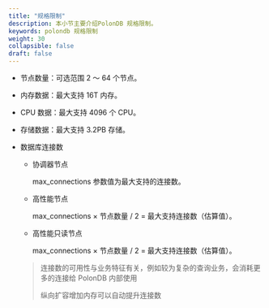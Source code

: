 ```yaml
---
title: "规格限制"
description: 本小节主要介绍PolonDB 规格限制。 
keywords: polondb 规格限制
weight: 30
collapsible: false
draft: false
---
```


* 节点数量：可选范围 2 ～ 64 个节点。

* 内存数据：最大支持 16T 内存。

* CPU 数据：最大支持 4096 个 CPU。

* 存储数据：最大支持 3.2PB 存储。

* 数据库连接数

  - 协调器节点

     max_connections 参数值为最大支持的连接数。

  - 高性能节点

     max_connections × 节点数量 / 2 = 最大支持连接数（估算值）。
  
  - 高性能只读节点

     max_connections × 节点数量 / 2 = 最大支持连接数（估算值）。
  
  > 连接数的可用性与业务特征有关，例如较为复杂的查询业务，会消耗更多的连接给 PolonDB 内部使用
  >
  > 纵向扩容增加内存可以自动提升连接数
